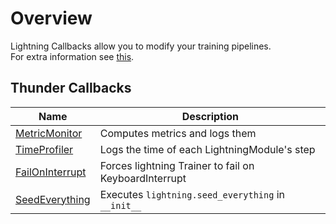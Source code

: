 # Overview

Lightning Callbacks allow you to modify your training pipelines.  
For extra information see [this](https://lightning.ai/docs/pytorch/stable/extensions/callbacks.html).

## Thunder Callbacks
| Name                                   | Description                                           |
|----------------------------------------|-------------------------------------------------------|
| [MetricMonitor](./metric_monitor)        | Computes metrics and logs them                        |
| [TimeProfiler](./time_profiler)        | Logs the time of each LightningModule's step          |
| [FailOnInterrupt](./fail_on_interrupt) | Forces lightning Trainer to fail on KeyboardInterrupt |
| [SeedEverything](./seed_everything)    | Executes `lightning.seed_everything` in `__init__`     |

